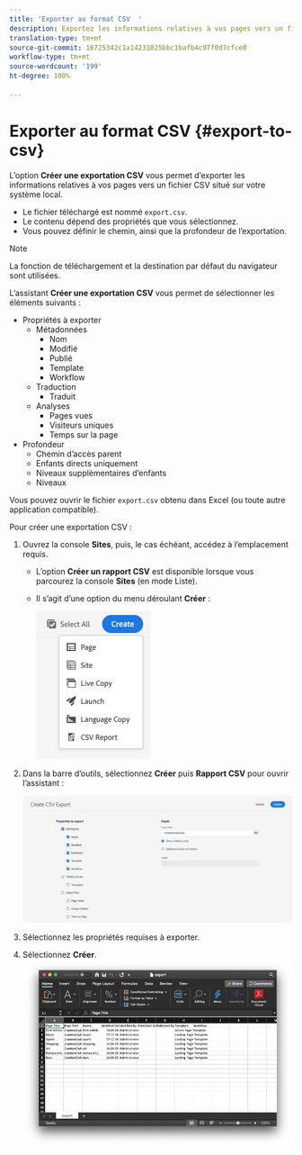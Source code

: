 ```yaml
---
title: 'Exporter au format CSV  '
description: Exportez les informations relatives à vos pages vers un fichier CSV situé sur votre système local
translation-type: tm+mt
source-git-commit: 16725342c1a14231025bbc1bafb4c97f0d7cfce8
workflow-type: tm+mt
source-wordcount: '199'
ht-degree: 100%

---
```



# Exporter au format CSV    {#export-to-csv}

L’option **Créer une exportation CSV** vous permet d’exporter les informations relatives à vos pages vers un fichier CSV situé sur votre système local.

* Le fichier téléchargé est nommé `export.csv`.
* Le contenu dépend des propriétés que vous sélectionnez.
* Vous pouvez définir le chemin, ainsi que la profondeur de l’exportation.

>[!NOTE]
>
>La fonction de téléchargement et la destination par défaut du navigateur sont utilisées.

L’assistant **Créer une exportation CSV** vous permet de sélectionner les éléments suivants :

* Propriétés à exporter
   * Métadonnées  
      * Nom
      * Modifié
      * Publié
      * Template
      * Workflow
   * Traduction
      * Traduit
   * Analyses
      * Pages vues
      * Visiteurs uniques
      * Temps sur la page
* Profondeur
   * Chemin d’accès parent
   * Enfants directs uniquement
   * Niveaux supplémentaires d’enfants
   * Niveaux

Vous pouvez ouvrir le fichier `export.csv` obtenu dans Excel (ou toute autre application compatible).

Pour créer une exportation CSV :

1. Ouvrez la console **Sites**, puis, le cas échéant, accédez à l’emplacement requis.
   * L’option **Créer un rapport CSV** est disponible lorsque vous parcourez la console **Sites** (en mode Liste).
   * Il s’agit d’une option du menu déroulant **Créer** :

      ![option Créer un fichier CSV](/help/sites-cloud/authoring/assets/csv-create.png)

1. Dans la barre d’outils, sélectionnez **Créer** puis **Rapport CSV** pour ouvrir l’assistant :

   ![Options d’exportation CSV](/help/sites-cloud/authoring/assets/csv-options.png)

1. Sélectionnez les propriétés requises à exporter.
1. Sélectionnez **Créer**.
   ![Exportation CSV résultante dans Excel](/help/sites-cloud/authoring/assets/csv-example.png)
